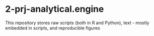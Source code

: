 # 2-prj-analytical.engine
This repository stores raw scripts (both in R and Python), text - mostly embedded in scripts, and reproducible figures
